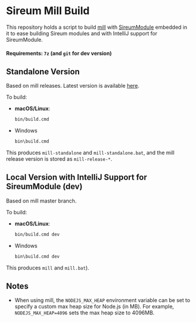 # Sireum Mill Build

This repository holds a script to build [mill](https://github.com/lihaoyi/mill)
with [SireumModule](sireum/src/org/sireum/mill/SireumModule.scala) embedded in it to
ease building Sireum modules and with IntelliJ support for SireumModule.


#### Requirements: `7z` (and `git` for dev version)

## Standalone Version

Based on mill releases. 
Latest version is available [here](https://github.com/sireum/rolling/releases/download/mill/standalone).

To build:

* **macOS/Linux**:

  ```bash
  bin/build.cmd
  ```
  
* Windows

  ```bash
  bin\build.cmd
  ```
  
This produces `mill-standalone` and `mill-standalone.bat`, and the mill release version is stored as 
`mill-release-*`.

## Local Version with IntelliJ Support for SireumModule (dev)

Based on mill master branch.

To build:

* **macOS/Linux**:

  ```bash
  bin/build.cmd dev
  ```
  
* Windows

  ```bash
  bin\build.cmd dev
  ```

This produces `mill` and `mill.bat`).


## Notes

* When using mill, the `NODEJS_MAX_HEAP` environment variable can be set to specify a custom max heap size for Node.js (in MB).
  For example, `NODEJS_MAX_HEAP=4096` sets the max heap size to 4096MB.